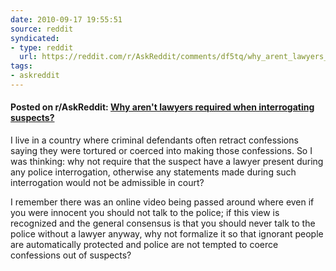 ```yaml
---
date: 2010-09-17 19:55:51
source: reddit
syndicated:
- type: reddit
  url: https://reddit.com/r/AskReddit/comments/df5tq/why_arent_lawyers_required_when_interrogating/
tags:
- askreddit
---
```


#### Posted on r/AskReddit: [Why aren't lawyers required when interrogating suspects?](https://reddit.com/r/AskReddit/comments/df5tq/why_arent_lawyers_required_when_interrogating/)

I live in a country where criminal defendants often retract confessions saying they were tortured or coerced into making those confessions. So I was thinking: why not require that the suspect have a lawyer present during any police interrogation, otherwise any statements made during such interrogation would not be admissible in court?

I remember there was an online video being passed around where even if you were innocent you should not talk to the police; if this view is recognized and the general consensus is that you should never talk to the police without a lawyer anyway, why not formalize it so that ignorant people are automatically protected and police are not tempted to coerce confessions out of suspects?